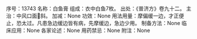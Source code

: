 序号：13743
名称：白鱼膏
组成：衣中白鱼7枚。
出处：《普济方》卷九十二。
主治：中风口面斜。
加减：None
功效：None
用法用量：摩偏缓一边，才正便止，恐太过。凡患急边缓边皆有病，先摩缓边，急边少用。
制备方法：None
临床应用：None
各家论述：None
用药禁忌：None
附注：None
